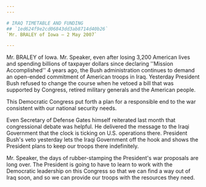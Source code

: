 ```yaml
---
---

# IRAQ TIMETABLE AND FUNDING
## `1ed624f9e2cd06843dd3ab8714d40b26`
`Mr. BRALEY of Iowa — 2 May 2007`

---
```



Mr. BRALEY of Iowa. Mr. Speaker, even after losing 3,200 American 
lives and spending billions of taxpayer dollars since declaring 
''Mission Accomplished'' 4 years ago, the Bush administration continues 
to demand an open-ended commitment of American troops in Iraq. 
Yesterday President Bush refused to change the course when he vetoed a 
bill that was supported by Congress, retired military generals and the 
American people.

This Democratic Congress put forth a plan for a responsible end to 
the war consistent with our national security needs.

Even Secretary of Defense Gates himself reiterated last month that 
congressional debate was helpful. He delivered the message to the Iraqi 
Government that the clock is ticking on U.S. operations there. 
President Bush's veto yesterday lets the Iraqi Government off the hook 
and shows the President plans to keep our troops there indefinitely.

Mr. Speaker, the days of rubber-stamping the President's war 
proposals are long over. The President is going to have to learn to 
work with the Democratic leadership on this Congress so that we can 
find a way out of Iraq soon, and so we can provide our troops with the 
resources they need.
